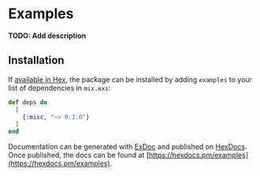 # Examples

**TODO: Add description**

## Installation

If [available in Hex](https://hex.pm/docs/publish), the package can be installed
by adding `examples` to your list of dependencies in `mix.exs`:

```elixir
def deps do
  [
    {:misc, "~> 0.1.0"}
  ]
end
```

Documentation can be generated with [ExDoc](https://github.com/elixir-lang/ex_doc)
and published on [HexDocs](https://hexdocs.pm). Once published, the docs can
be found at [https://hexdocs.pm/examples](https://hexdocs.pm/examples).
